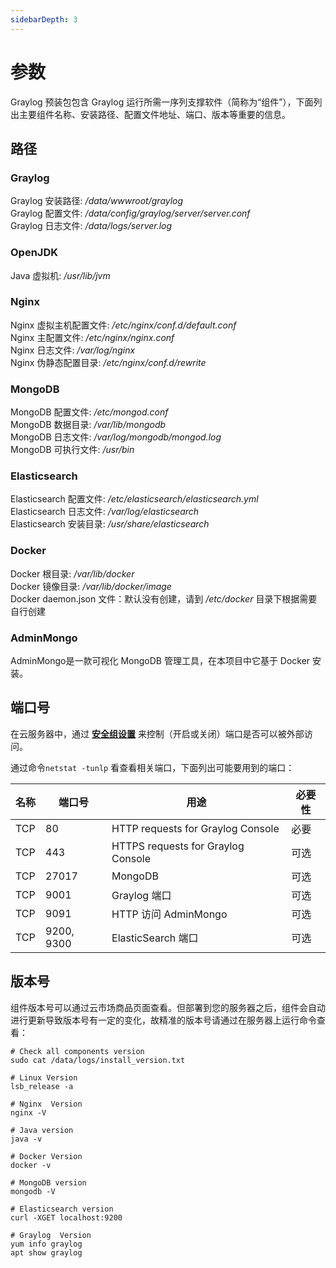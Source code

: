 ```yaml
---
sidebarDepth: 3
---
```


# 参数

Graylog 预装包包含 Graylog 运行所需一序列支撑软件（简称为“组件”），下面列出主要组件名称、安装路径、配置文件地址、端口、版本等重要的信息。

## 路径

### Graylog

Graylog 安装路径: */data/wwwroot/graylog*  
Graylog 配置文件: */data/config/graylog/server/server.conf*  
Graylog 日志文件: */data/logs/server.log*  

### OpenJDK

Java 虚拟机: */usr/lib/jvm*  

### Nginx

Nginx 虚拟主机配置文件: */etc/nginx/conf.d/default.conf*    
Nginx 主配置文件: */etc/nginx/nginx.conf*   
Nginx 日志文件: */var/log/nginx*  
Nginx 伪静态配置目录: */etc/nginx/conf.d/rewrite* 

### MongoDB

MongoDB 配置文件: */etc/mongod.conf*  
MongoDB 数据目录: */var/lib/mongodb*  
MongoDB 日志文件: */var/log/mongodb/mongod.log*  
MongoDB 可执行文件: */usr/bin*  

### Elasticsearch

Elasticsearch 配置文件: */etc/elasticsearch/elasticsearch.yml*  
Elasticsearch 日志文件: */var/log/elasticsearch*  
Elasticsearch 安装目录: */usr/share/elasticsearch*  

### Docker

Docker 根目录: */var/lib/docker*  
Docker 镜像目录: */var/lib/docker/image*   
Docker daemon.json 文件：默认没有创建，请到 */etc/docker* 目录下根据需要自行创建   

### AdminMongo

AdminMongo是一款可视化 MongoDB 管理工具，在本项目中它基于 Docker 安装。

## 端口号

在云服务器中，通过 **[安全组设置](https://support.websoft9.com/docs/faq/zh/tech-instance.html)** 来控制（开启或关闭）端口是否可以被外部访问。 

通过命令`netstat -tunlp` 看查看相关端口，下面列出可能要用到的端口：

| 名称 | 端口号 | 用途 |  必要性 |
| --- | --- | --- | --- |
| TCP | 80 | HTTP requests for Graylog Console| 必要 |
| TCP | 443 | HTTPS requests for Graylog Console | 可选 |
| TCP | 27017 | MongoDB | 可选 |
| TCP | 9001 | Graylog 端口 | 可选 |
| TCP | 9091 | HTTP 访问 AdminMongo | 可选 |
| TCP | 9200, 9300 | ElasticSearch 端口 | 可选 |

## 版本号

组件版本号可以通过云市场商品页面查看。但部署到您的服务器之后，组件会自动进行更新导致版本号有一定的变化，故精准的版本号请通过在服务器上运行命令查看：

```shell
# Check all components version
sudo cat /data/logs/install_version.txt

# Linux Version
lsb_release -a

# Nginx  Version
nginx -V

# Java version
java -v

# Docker Version
docker -v

# MongoDB version
mongodb -V

# Elasticsearch version
curl -XGET localhost:9200

# Graylog  Version
yum info graylog
apt show graylog
```
